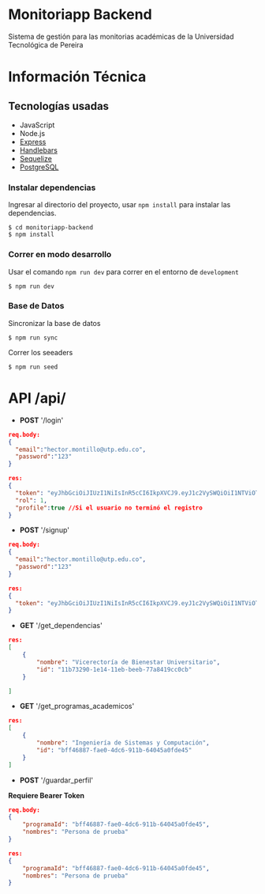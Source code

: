 # Monitoriapp Backend

Sistema de gestión para las monitorias académicas de la Universidad Tecnológica de Pereira

# Información Técnica

## Tecnologías usadas

- JavaScript
- Node.js
- [Express](https://expressjs.com/)
- [Handlebars](https://handlebarsjs.com)
- [Sequelize](https://sequelize.org/v3/)
- [PostgreSQL](https://www.postgresql.org/)

### Instalar dependencias

Ingresar al directorio del proyecto, usar `npm install` para instalar las dependencias.

```
$ cd monitoriapp-backend
$ npm install

```

### Correr en modo desarrollo

Usar el comando `npm run dev` para correr en el entorno de `development`

```
$ npm run dev
```

### Base de Datos

Sincronizar la base de datos

```
$ npm run sync
```

Correr los seeaders

```
$ npm run seed
```

# API /api/

- **POST** '/login'

```json
req.body:
{
  "email":"hector.montillo@utp.edu.co",
  "password":"123"
}
```

```json
res:
{
  "token": "eyJhbGciOiJIUzI1NiIsInR5cCI6IkpXVCJ9.eyJ1c2VySWQiOiI1NTViOTQxMC0xOGJlLTExZWItODNlNy0zZmM1NTEzNjg3MmQiLCJpYXQiOjE2MDM4NTA1ODF9.GKuZzMf81Y58oltg94FV24OYsjco-IfqsEvLT4i65jg",
  "rol": 1,
  "profile":true //Si el usuario no terminó el registro
}
```

- **POST** '/signup'

```json
req.body:
{
  "email":"hector.montillo@utp.edu.co",
  "password":"123"
}
```

```json
res:
{
  "token": "eyJhbGciOiJIUzI1NiIsInR5cCI6IkpXVCJ9.eyJ1c2VySWQiOiI1NTViOTQxMC0xOGJlLTExZWItODNlNy0zZmM1NTEzNjg3MmQiLCJpYXQiOjE2MDM4NTA1ODF9.GKuZzMf81Y58oltg94FV24OYsjco-IfqsEvLT4i65jg",
}
```

- **GET** '/get_dependencias'

```json
res:
[
    {
        "nombre": "Vicerectoría de Bienestar Universitario",
        "id": "11b73290-1e14-11eb-beeb-77a8419cc0cb"
    }

]
```

- **GET** '/get_programas_academicos'

```json
res:
[
    {
        "nombre": "Ingeniería de Sistemas y Computación",
        "id": "bff46887-fae0-4dc6-911b-64045a0fde45"
    }
]
```

- **POST** '/guardar_perfil'

**Requiere Bearer Token**

```json
req.body:
{
    "programaId": "bff46887-fae0-4dc6-911b-64045a0fde45",
    "nombres": "Persona de prueba"
}
```

```json
res:
{
    "programaId": "bff46887-fae0-4dc6-911b-64045a0fde45",
    "nombres": "Persona de prueba"
}
```
